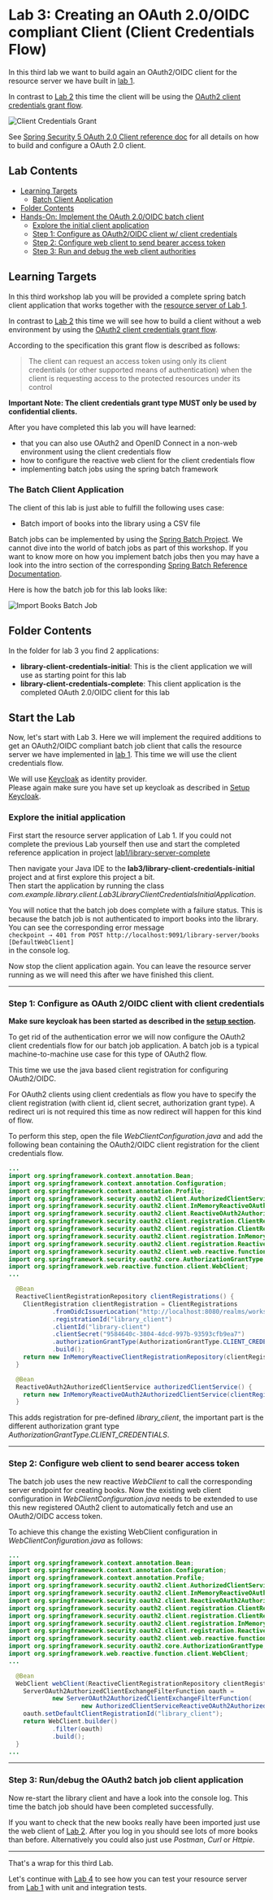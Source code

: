 # Lab 3: Creating an OAuth 2.0/OIDC compliant Client (Client Credentials Flow)

In this third lab we want to build again an OAuth2/OIDC client for the resource server 
we have built in [lab 1](../lab1).

In contrast to [Lab 2](../lab2) this time the client will be using
the [OAuth2 client credentials grant flow](https://tools.ietf.org/html/rfc6749#section-4.4).

![Client Credentials Grant](images/client_credentials.png)

See [Spring Security 5 OAuth 2.0 Client reference doc](https://docs.spring.io/spring-security/site/docs/current/reference/htmlsingle/#webclient) 
for all details on how to build and configure a OAuth 2.0 client. 

## Lab Contents

* [Learning Targets](#learning-targets)
  * [Batch Client Application](#the-batch-client-application)
* [Folder Contents](#folder-contents)
* [Hands-On: Implement the OAuth 2.0/OIDC batch client](#start-the-lab)
    * [Explore the initial client application](#explore-the-initial-application)
    * [Step 1: Configure as OAuth2/OIDC client w/ client credentials](#step-1-configure-as-oauth-2oidc-client-with-client-credentials)
    * [Step 2: Configure web client to send bearer access token](#step-2-configure-web-client-to-send-bearer-access-token)
    * [Step 3: Run and debug the web client authorities](#step-3-rundebug-the-oauth2-batch-job-client-application)

## Learning Targets

In this third workshop lab you will be provided a complete spring batch client application that works
together with the [resource server of Lab 1](../lab1/library-server-complete/README.md). 

In contrast to [Lab 2](../lab2/README.md) this time we will see how to build a client without a web environment 
by using the [OAuth2 client credentials grant flow](https://tools.ietf.org/html/rfc6749#section-4.4).

According to the specification this grant flow is described as follows:
<blockquote cite="https://tools.ietf.org/html/rfc6749#section-4.4">The client can request an access token using only its client credentials 
(or other supported means of authentication) when the client is requesting access to the protected resources 
under its control</blockquote>

__Important Note: The client credentials grant type MUST only be used by confidential clients.__

After you have completed this lab you will have learned:

* that you can also use OAuth2 and OpenID Connect in a non-web environment using the client credentials flow
* how to configure the reactive web client for the client credentials flow
* implementing batch jobs using the spring batch framework

### The Batch Client Application

The client of this lab is just able to fulfill the following uses case:

* Batch import of books into the library using a CSV file

Batch jobs can be implemented by using the [Spring Batch Project](https://spring.io/projects/spring-batch).
We cannot dive into the world of batch jobs as part of this workshop. If you want to know more on how
you implement batch jobs then you may have a look into the intro section of the 
corresponding [Spring Batch Reference Documentation](https://docs.spring.io/spring-batch/4.2.x/reference/html/spring-batch-intro.html#spring-batch-intro).

Here is how the batch job for this lab looks like:

![Import Books Batch Job](images/batch_job.png)

## Folder Contents

In the folder for lab 3 you find 2 applications:

* __library-client-credentials-initial__: This is the client application we will use as starting point for this lab
* __library-client-credentials-complete__: This client application is the completed OAuth 2.0/OIDC client for this lab 

## Start the Lab

Now, let's start with Lab 3. Here we will implement the required additions to get an 
OAuth2/OIDC compliant batch job client that calls the resource server we have implemented in [lab 1](../lab1).
This time we will use the client credentials flow.

We will use [Keycloak](https://keycloak.org) as identity provider.  
Please again make sure you have set up keycloak as described in [Setup Keycloak](../setup).

### Explore the initial application

First start the resource server application of Lab 1. If you could not complete the previous Lab yourself
then use and start the completed reference application 
in project [lab1/library-server-complete](../lab1/library-server-complete)

Then navigate your Java IDE to the __lab3/library-client-credentials-initial__ project and at first explore this project a bit.  
Then start the application by running the class _com.example.library.client.Lab3LibraryClientCredentialsInitialApplication_.

You will notice that the batch job does complete with a failure status.
This is because the batch job is not authenticated to import books into the library.
You can see the corresponding error message  
 `checkpoint ⇢ 401 from POST http://localhost:9091/library-server/books [DefaultWebClient]`  
 in the console log. 

Now stop the client application again. You can leave the resource server running as we will need this after we have 
finished this client.

<hr>

### Step 1: Configure as OAuth 2/OIDC client with client credentials
  
__Make sure keycloak has been started as described in the [setup section](../setup).__

To get rid of the authentication error we will now configure the OAuth2 client credentials flow for our 
batch job application. A batch job is a typical machine-to-machine use case for this type of OAuth2 flow. 

This time we use the java based client registration for configuring OAuth2/OIDC. 
  
For OAuth2 clients using client credentials as flow you have to specify the client registration (with client id, client secret, 
authorization grant type). A redirect uri is not required this time as now redirect will happen for this kind of flow.

To perform this step, open the file _WebClientConfiguration.java_ and add the following bean containing the OAuth2/OIDC
client registration for the client credentials flow.
 
```java
...
import org.springframework.context.annotation.Bean;
import org.springframework.context.annotation.Configuration;
import org.springframework.context.annotation.Profile;
import org.springframework.security.oauth2.client.AuthorizedClientServiceReactiveOAuth2AuthorizedClientManager;
import org.springframework.security.oauth2.client.InMemoryReactiveOAuth2AuthorizedClientService;
import org.springframework.security.oauth2.client.ReactiveOAuth2AuthorizedClientService;
import org.springframework.security.oauth2.client.registration.ClientRegistration;
import org.springframework.security.oauth2.client.registration.ClientRegistrations;
import org.springframework.security.oauth2.client.registration.InMemoryReactiveClientRegistrationRepository;
import org.springframework.security.oauth2.client.registration.ReactiveClientRegistrationRepository;
import org.springframework.security.oauth2.client.web.reactive.function.client.ServerOAuth2AuthorizedClientExchangeFilterFunction;
import org.springframework.security.oauth2.core.AuthorizationGrantType;
import org.springframework.web.reactive.function.client.WebClient;
...

  @Bean
  ReactiveClientRegistrationRepository clientRegistrations() {
    ClientRegistration clientRegistration = ClientRegistrations
            .fromOidcIssuerLocation("http://localhost:8080/realms/workshop")
            .registrationId("library_client")
            .clientId("library-client")
            .clientSecret("9584640c-3804-4dcd-997b-93593cfb9ea7")
            .authorizationGrantType(AuthorizationGrantType.CLIENT_CREDENTIALS)
            .build();
    return new InMemoryReactiveClientRegistrationRepository(clientRegistration);
  }

  @Bean
  ReactiveOAuth2AuthorizedClientService authorizedClientService() {
    return new InMemoryReactiveOAuth2AuthorizedClientService(clientRegistrations());
  }
```

This adds registration for pre-defined _library_client_, the important part is the different 
authorization grant type _AuthorizationGrantType.CLIENT_CREDENTIALS_.

<hr>

### Step 2: Configure web client to send bearer access token

The batch job uses the new reactive _WebClient_ to call the corresponding server endpoint for creating books.
Now the existing web client configuration in _WebClientConfiguration.java_ needs to be extended to use this new
registered OAuth2 client to automatically fetch and use an OAuth2/OIDC access token.

To achieve this change the existing WebClient configuration in _WebClientConfiguration.java_ as follows:

```java
...
import org.springframework.context.annotation.Bean;
import org.springframework.context.annotation.Configuration;
import org.springframework.context.annotation.Profile;
import org.springframework.security.oauth2.client.AuthorizedClientServiceReactiveOAuth2AuthorizedClientManager;
import org.springframework.security.oauth2.client.InMemoryReactiveOAuth2AuthorizedClientService;
import org.springframework.security.oauth2.client.ReactiveOAuth2AuthorizedClientService;
import org.springframework.security.oauth2.client.registration.ClientRegistration;
import org.springframework.security.oauth2.client.registration.ClientRegistrations;
import org.springframework.security.oauth2.client.registration.InMemoryReactiveClientRegistrationRepository;
import org.springframework.security.oauth2.client.registration.ReactiveClientRegistrationRepository;
import org.springframework.security.oauth2.client.web.reactive.function.client.ServerOAuth2AuthorizedClientExchangeFilterFunction;
import org.springframework.security.oauth2.core.AuthorizationGrantType;
import org.springframework.web.reactive.function.client.WebClient;
...

  @Bean
  WebClient webClient(ReactiveClientRegistrationRepository clientRegistrations, ReactiveOAuth2AuthorizedClientService authorizedClientService) {
    ServerOAuth2AuthorizedClientExchangeFilterFunction oauth =
            new ServerOAuth2AuthorizedClientExchangeFilterFunction(
                    new AuthorizedClientServiceReactiveOAuth2AuthorizedClientManager(clientRegistrations, authorizedClientService));
    oauth.setDefaultClientRegistrationId("library_client");
    return WebClient.builder()
            .filter(oauth)
            .build();
  }
...
```

<hr>

### Step 3: Run/debug the OAuth2 batch job client application
  
Now re-start the library client and have a look into the console log.
This time the batch job should have been completed successfully.

If you want to check that the new books really have been imported just use the 
web client of [Lab 2](../lab2). After you log in you should see lots of more books than before.
Alternatively you could also just use _Postman_, _Curl_ or _Httpie_. 
 
<hr>

That's a wrap for this third Lab.

Let's continue with [Lab 4](../lab4) to see how you can test your resource server from [Lab 1](../lab1) with unit and integration tests.

